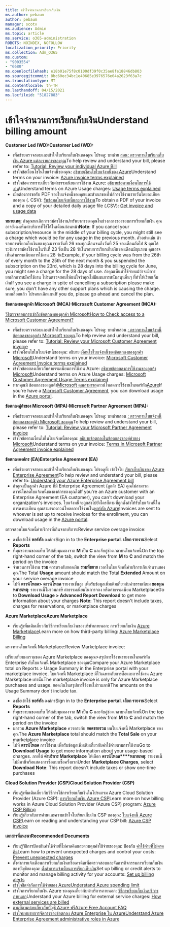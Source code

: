 ```yaml
---
title: เข้าใจจํานวนการเรียกเก็บเงิน
ms.author: pebaum
author: pebaum
manager: scotv
ms.audience: Admin
ms.topic: article
ms.service: o365-administration
ROBOTS: NOINDEX, NOFOLLOW
localization_priority: Priority
ms.collection: Adm_O365
ms.custom:
- "9003554"
- "6680"
ms.openlocfilehash: e18b01e75f8c0100df39f0c35ae8fe18846db803
ms.sourcegitcommit: 8bc60ec34bc1e40685e3976576e04a2623f63a7c
ms.translationtype: MT
ms.contentlocale: th-TH
ms.lasthandoff: 04/15/2021
ms.locfileid: "51827883"
---
```

# <a name="understand-billing-amount"></a><span data-ttu-id="e975d-102">เข้าใจจํานวนการเรียกเก็บเงิน</span><span class="sxs-lookup"><span data-stu-id="e975d-102">Understand billing amount</span></span>

<span data-ttu-id="e975d-103">**Customer Led (WD):**</span><span class="sxs-lookup"><span data-stu-id="e975d-103">**Customer Led (WD):**</span></span>

- <span data-ttu-id="e975d-104">เพื่อช่วยตรวจสอบและเข้าใจใบเรียกเก็บเงินของคุณ โปรดดู: บทช่วย [สอน: ตรวจทานใบเรียกเก็บเงิน Azure แต่ละรายการของคุณ](https://docs.microsoft.com/azure/cost-management-billing/understand/review-individual-bill?WT.mc_id=Portal-Microsoft_Azure_Support)</span><span class="sxs-lookup"><span data-stu-id="e975d-104">To help review and understand your bill, please refer to: [Tutorial: Review your individual Azure Bill](https://docs.microsoft.com/azure/cost-management-billing/understand/review-individual-bill?WT.mc_id=Portal-Microsoft_Azure_Support)</span></span>
- <span data-ttu-id="e975d-105">เข้าใจข้อเงื่อนไขในใบแจ้งหนี้ของคุณ: [อธิบายเงื่อนไขใบแจ้งหนี้ของ Azure](https://docs.microsoft.com/azure/cost-management-billing/understand/understand-invoice?WT.mc_id=Portal-Microsoft_Azure_Support)</span><span class="sxs-lookup"><span data-stu-id="e975d-105">Understand terms on your invoice: [Azure invoice terms explained](https://docs.microsoft.com/azure/cost-management-billing/understand/understand-invoice?WT.mc_id=Portal-Microsoft_Azure_Support)</span></span>
- <span data-ttu-id="e975d-106">เข้าใจข้อควรทราบเกี่ยวกับค่าธรรมเนียมการใช้งาน Azure: [อธิบายข้อตามเงื่อนไขการใช้งาน](https://docs.microsoft.com/azure/cost-management-billing/understand/understand-usage?WT.mc_id=Portal-Microsoft_Azure_Support)</span><span class="sxs-lookup"><span data-stu-id="e975d-106">Understand terms on Azure Usage charges: [Usage terms explained](https://docs.microsoft.com/azure/cost-management-billing/understand/understand-usage?WT.mc_id=Portal-Microsoft_Azure_Support)</span></span>
- <span data-ttu-id="e975d-107">เมื่อต้องการขอรับ PDF ของใบแจ้งหนี้ของคุณและสําเนาของไฟล์การใช้งานรายวันโดยละเอียดของคุณ (. CSV): [รับข้อมูลใบแจ้งหนี้และการใช้งาน](https://docs.microsoft.com/azure/billing/billing-download-azure-invoice-daily-usage-date?WT.mc_id=Portal-Microsoft_Azure_Support)</span><span class="sxs-lookup"><span data-stu-id="e975d-107">To obtain a PDF of your invoice and a copy of your detailed daily usage file (.CSV): [Get invoice and usage data](https://docs.microsoft.com/azure/billing/billing-download-azure-invoice-daily-usage-date?WT.mc_id=Portal-Microsoft_Azure_Support)</span></span>

<span data-ttu-id="e975d-108">**หมายเหตุ**: ถ้าคุณยกเลิกการสมัครใช้งาน/ทรัพยากรของคุณในช่วงกลางของรอบการเรียกเก็บเงิน คุณอาจยังคงเห็นค่าบริการที่ใช้ได้ในเดือนก่อนหน้า</span><span class="sxs-lookup"><span data-stu-id="e975d-108">**Note**: If you cancel your subscription/resource in the middle of your billing cycle, you might still see a charge which would be for any usage in the previous month.</span></span> <span data-ttu-id="e975d-109">ตัวอย่างเช่น ถ้ารอบการเรียกเก็บเงินของคุณมาจากวันที่ 26 ของทุกเดือนจนถึงวันที่ 25 ของเดือนถัดไป & คุณได้ระงับการสมัครใช้งานในวันที่ 23 ซึ่งเป็น 28 วันในรอบการเรียกเก็บเงินของเดือนมิถุนายน คุณอาจเห็นค่าธรรมเนียมการใช้งาน 28 วัน</span><span class="sxs-lookup"><span data-stu-id="e975d-109">Example, if your billing cycle was from the 26th of every month to the 25th of the next month & you suspended the subscription on the 23rd, which is 28 days into the billing cycle for June, you might see a charge for the 28 days of use.</span></span> <span data-ttu-id="e975d-110">ถ้าคุณเห็นค่าใช้จ่ายแม้ว่าจะมีการยกเลิกการสมัครใช้งาน โปรดตรวจสอบให้แน่ใจว่าคุณไม่มีแผนการสนับสนุนอื่นๆ ที่ทําให้เรียกเก็บเงิน</span><span class="sxs-lookup"><span data-stu-id="e975d-110">If you see a charge in spite of cancelling a subscription please make sure, you don’t have any other support plans which is causing the charge.</span></span> <span data-ttu-id="e975d-111">หากเลือกแล้ว โปรดยกเลิกแผน</span><span class="sxs-lookup"><span data-stu-id="e975d-111">If you do, please go ahead and cancel the plan.</span></span>

<span data-ttu-id="e975d-112">**ข้อตกลงของลูกค้า Microsoft (MCA):**</span><span class="sxs-lookup"><span data-stu-id="e975d-112">**Microsoft Customer Agreement (MCA):**</span></span>

[<span data-ttu-id="e975d-113">วิธีตรวจสอบการเข้าถึงข้อตกลงของลูกค้า Microsoft</span><span class="sxs-lookup"><span data-stu-id="e975d-113">How to Check access to a Microsoft Customer Agreement?</span></span>](https://docs.microsoft.com/azure/cost-management-billing/manage/download-azure-invoice-daily-usage-date?WT.mc_id=Portal-Microsoft_Azure_Support#check-access-to-a-microsoft-customer-agreement)

- <span data-ttu-id="e975d-114">เพื่อช่วยตรวจสอบและเข้าใจใบเรียกเก็บเงินของคุณ โปรดดู: บทช่วยสอน [: ตรวจทานใบแจ้งหนี้ข้อตกลงของลูกค้า Microsoft ของคุณ](https://docs.microsoft.com/azure/cost-management-billing/understand/review-customer-agreement-bill?WT.mc_id=Portal-Microsoft_Azure_Support)</span><span class="sxs-lookup"><span data-stu-id="e975d-114">To help review and understand your bill, please refer to: [Tutorial: Review your Microsoft Customer Agreement invoice](https://docs.microsoft.com/azure/cost-management-billing/understand/review-customer-agreement-bill?WT.mc_id=Portal-Microsoft_Azure_Support)</span></span>
- <span data-ttu-id="e975d-115">เข้าใจเงื่อนไขในใบแจ้งหนี้ของคุณ: อธิบาย [เงื่อนไขใบแจ้งหนี้ของข้อตกลงของลูกค้า Microsoft](https://docs.microsoft.com/azure/cost-management-billing/understand/mca-understand-your-invoice?WT.mc_id=Portal-Microsoft_Azure_Support)</span><span class="sxs-lookup"><span data-stu-id="e975d-115">Understand terms on your invoice: [Microsoft Customer Agreement Invoice terms explained](https://docs.microsoft.com/azure/cost-management-billing/understand/mca-understand-your-invoice?WT.mc_id=Portal-Microsoft_Azure_Support)</span></span>
- <span data-ttu-id="e975d-116">เข้าใจข้อตกลงเกี่ยวกับค่าธรรมเนียมการใช้งาน Azure: [อธิบายข้อตกลงการใช้งานของลูกค้า Microsoft](https://docs.microsoft.com/azure/cost-management-billing/understand/mca-understand-your-usage?WT.mc_id=Portal-Microsoft_Azure_Support)</span><span class="sxs-lookup"><span data-stu-id="e975d-116">Understand terms on Azure Usage charges: [Microsoft Customer Agreement Usage Terms explained](https://docs.microsoft.com/azure/cost-management-billing/understand/mca-understand-your-usage?WT.mc_id=Portal-Microsoft_Azure_Support)</span></span>
- <span data-ttu-id="e975d-117">หากคุณมี ข้อตกลงของลูกค้า[Microsoft คุณสามารถ](https://docs.microsoft.com/azure/cost-management-billing/manage/download-azure-invoice-daily-usage-date?WT.mc_id=Portal-Microsoft_Azure_Support#check-access-to-a-microsoft-customer-agreement)ดาวน์โหลดการใช้งานในพอร์ทัล[Azure](https://portal.azure.com/)</span><span class="sxs-lookup"><span data-stu-id="e975d-117">If you're have a [Microsoft Customer Agreement](https://docs.microsoft.com/azure/cost-management-billing/manage/download-azure-invoice-daily-usage-date?WT.mc_id=Portal-Microsoft_Azure_Support#check-access-to-a-microsoft-customer-agreement), you can download usage in the [Azure portal](https://portal.azure.com/).</span></span>

<span data-ttu-id="e975d-118">**ข้อตกลงคู่ค้าของ Microsoft (MPA):**</span><span class="sxs-lookup"><span data-stu-id="e975d-118">**Microsoft Partner Agreement (MPA):**</span></span>

- <span data-ttu-id="e975d-119">เพื่อช่วยตรวจสอบและเข้าใจใบเรียกเก็บเงินของคุณ โปรดดู: บทช่วยสอน [: ตรวจทานใบแจ้งหนี้ข้อตกลงของคู่ค้า Microsoft ของคุณ](https://docs.microsoft.com/azure/cost-management-billing/understand/review-partner-agreement-bill?WT.mc_id=Portal-Microsoft_Azure_Support)</span><span class="sxs-lookup"><span data-stu-id="e975d-119">To help review and understand your bill, please refer to: [Tutorial: Review your Microsoft Partner Agreement invoice](https://docs.microsoft.com/azure/cost-management-billing/understand/review-partner-agreement-bill?WT.mc_id=Portal-Microsoft_Azure_Support)</span></span>
- <span data-ttu-id="e975d-120">เข้าใจข้อตามเงื่อนไขในใบแจ้งหนี้ของคุณ: [อธิบายข้อตกลงในข้อตกลงของคู่ค้าของ Microsoft](https://docs.microsoft.com/azure/cost-management-billing/understand/mpa-invoice-terms?WT.mc_id=Portal-Microsoft_Azure_Support)</span><span class="sxs-lookup"><span data-stu-id="e975d-120">Understand terms on your invoice: [Terms in Microsoft Partner Agreement invoice explained](https://docs.microsoft.com/azure/cost-management-billing/understand/mpa-invoice-terms?WT.mc_id=Portal-Microsoft_Azure_Support)</span></span>

<span data-ttu-id="e975d-121">**ข้อตกลงองค์กร (EA)**</span><span class="sxs-lookup"><span data-stu-id="e975d-121">**Enterprise Agreement (EA)**</span></span>

- <span data-ttu-id="e975d-122">เพื่อช่วยตรวจสอบและเข้าใจใบเรียกเก็บเงินของคุณ โปรดดูที่: เข้าใจใบ [เรียกเก็บเงินของ Azure Enterprise Agreement](https://docs.microsoft.com/azure/cost-management-billing/understand/review-enterprise-agreement-bill?WT.mc_id=Portal-Microsoft_Azure_Support)</span><span class="sxs-lookup"><span data-stu-id="e975d-122">To help review and understand your bill, please refer to: [Understand your Azure Enterprise Agreement bill](https://docs.microsoft.com/azure/cost-management-billing/understand/review-enterprise-agreement-bill?WT.mc_id=Portal-Microsoft_Azure_Support)</span></span>
- <span data-ttu-id="e975d-123">ถ้าคุณเป็นลูกค้า Azure ที่มี Enterprise Agreement (ลูกค้า EA) คุณไม่สามารถดาวน์โหลดใบแจ้งหนี้ขององค์กรของคุณได้</span><span class="sxs-lookup"><span data-stu-id="e975d-123">If you're an Azure customer with an Enterprise Agreement (EA customer), you can't download your organization's invoices.</span></span> <span data-ttu-id="e975d-124">ใบแจ้งหนี้จะถูกส่งไปยังใครก็ตามที่ถูกตั้งค่าให้รับใบแจ้งหนี้ในการลงทะเบียน คุณสามารถดาวน์โหลดการใช้งานใน[พอร์ทัล Azure](https://portal.azure.com/)</span><span class="sxs-lookup"><span data-stu-id="e975d-124">Invoices are sent to whoever is set up to receive invoices for the enrollment, you can download usage in the [Azure portal](https://portal.azure.com/).</span></span>

<span data-ttu-id="e975d-125">ตรวจสอบใบแจ้งหนี้ค่าบริการที่เกินจากบริการ:</span><span class="sxs-lookup"><span data-stu-id="e975d-125">Review service overage invoice:</span></span>

- <span data-ttu-id="e975d-126">ลงชื่อเข้าใช้ **พอร์ทัล** องค์กร</span><span class="sxs-lookup"><span data-stu-id="e975d-126">Sign in to the **Enterprise portal**.</span></span> <span data-ttu-id="e975d-127">**เลือก รายงาน**</span><span class="sxs-lookup"><span data-stu-id="e975d-127">Select **Reports**</span></span>
- <span data-ttu-id="e975d-128">ที่มุมขวาบนของแท็บ ให้สลับมุมมองจาก **M** เป็น **C** และจับคู่ช่วงเวลาบนใบแจ้งหนี้</span><span class="sxs-lookup"><span data-stu-id="e975d-128">On the top right-hand corner of the tab, switch the view from **M** to **C** and match the period on the invoice</span></span>
- <span data-ttu-id="e975d-129">จํานวนการใช้งาน **รวม** ควรตรงกับยอดเงิน **รวมที่ขยาย** เวลาในใบแจ้งหนี้ค่าบริการเกินจํานวนของคุณ</span><span class="sxs-lookup"><span data-stu-id="e975d-129">The Total **Usage** amount should match the Total **Extended** Amount on your service overage invoice</span></span>
- <span data-ttu-id="e975d-130">ไปที่ **ดาวน์โหลด> ดาวน์โหลด** รายงานขั้นสูง เพื่อรับข้อมูลเพิ่มเติมเกี่ยวกับค่าธรรมเนียม **ของคุณ หมายเหตุ**: รายงานนี้ไม่รวมภาษี ค่าธรรมเนียมในการจอง หรือค่าธรรมเนียม Marketplace</span><span class="sxs-lookup"><span data-stu-id="e975d-130">Go to **Download Usage > Advanced Report Download** to get more information about your charges **Note**: This report doesn't include taxes, charges for reservations, or marketplace charges</span></span>

<span data-ttu-id="e975d-131">**Azure Marketplace**</span><span class="sxs-lookup"><span data-stu-id="e975d-131">**Azure Marketplace**</span></span>

- <span data-ttu-id="e975d-132">เรียนรู้เพิ่มเติมเกี่ยวกับวิธีการเรียกเก็บเงินของบริษัทภายนอก: การเรียกเก็บเงิน [Azure Marketplace](https://docs.microsoft.com/azure/billing/billing-understand-your-azure-marketplace-charges?WT.mc_id=Portal-Microsoft_Azure_Support)</span><span class="sxs-lookup"><span data-stu-id="e975d-132">Learn more on how third-party billing: [Azure Marketplace Billing](https://docs.microsoft.com/azure/billing/billing-understand-your-azure-marketplace-charges?WT.mc_id=Portal-Microsoft_Azure_Support)</span></span>

<span data-ttu-id="e975d-133">ตรวจทานใบแจ้งหนี้ Marketplace:</span><span class="sxs-lookup"><span data-stu-id="e975d-133">Review Marketplace invoice:</span></span>

<span data-ttu-id="e975d-134">เปรียบเทียบผลรวมของ Azure Marketplace ของคุณ>สรุปการใช้งานรายงานในพอร์ทัล Enterprise กับใบแจ้งหนี้ Marketplace ของคุณ</span><span class="sxs-lookup"><span data-stu-id="e975d-134">Compare your Azure Marketplace total on Reports > Usage Summary in the Enterprise portal with your marketplace invoice.</span></span> <span data-ttu-id="e975d-135">ใบแจ้งหนี้ Marketplace มีไว้เฉพาะกับการซื้อและการใช้งาน Azure Marketplace เท่านั้น</span><span class="sxs-lookup"><span data-stu-id="e975d-135">The marketplace invoice is only for Azure Marketplace purchases and usage.</span></span> <span data-ttu-id="e975d-136">ยอดเงินในสรุปการใช้งานไม่รวมภาษี</span><span class="sxs-lookup"><span data-stu-id="e975d-136">The amounts on the Usage Summary don't include tax.</span></span>

- <span data-ttu-id="e975d-137">ลงชื่อเข้าใช้ **พอร์ทัล** องค์กร</span><span class="sxs-lookup"><span data-stu-id="e975d-137">Sign in to the **Enterprise portal**.</span></span> <span data-ttu-id="e975d-138">**เลือก รายงาน**</span><span class="sxs-lookup"><span data-stu-id="e975d-138">Select **Reports**</span></span>
- <span data-ttu-id="e975d-139">ที่มุมขวาบนของแท็บ ให้สลับมุมมองจาก **M** เป็น **C** และจับคู่ช่วงเวลาบนใบแจ้งหนี้</span><span class="sxs-lookup"><span data-stu-id="e975d-139">On the top right-hand corner of the tab, switch the view from **M** to **C** and match the period on the invoice</span></span>
- <span data-ttu-id="e975d-140">ผลรวม **Azure Marketplace** ควรตรงกับ **ยอดขายรวม** บนใบแจ้งหนี้ Marketplace ของคุณ</span><span class="sxs-lookup"><span data-stu-id="e975d-140">The **Azure Marketplace** total should match the **Total Sale** on your marketplace invoice</span></span>
- <span data-ttu-id="e975d-141">ไปที่ **ดาวน์โหลด** การใช้งาน เพื่อรับข้อมูลเพิ่มเติมเกี่ยวกับค่าใช้จ่ายตามการใช้งาน</span><span class="sxs-lookup"><span data-stu-id="e975d-141">Go to **Download Usage** to get more information about your usage-based charges.</span></span> <span data-ttu-id="e975d-142">ภายใต้ **ค่าบริการ Marketplace** ให้เลือก **ดาวน์โหลด\*\*\*\*หมายเหตุ**: รายงานนี้ไม่มีภาษีหรือแสดงการซื้อแบบซื้อครั้งแรก</span><span class="sxs-lookup"><span data-stu-id="e975d-142">Under **Marketplace Charges**, select **Download** **Note**: This report doesn't include taxes or show one-time purchases</span></span>

<span data-ttu-id="e975d-143">**Cloud Solution Provider (CSP)**</span><span class="sxs-lookup"><span data-stu-id="e975d-143">**Cloud Solution Provider (CSP)**</span></span>

- <span data-ttu-id="e975d-144">เรียนรู้เพิ่มเติมเกี่ยวกับวิธีการใช้การเรียกเก็บเงินในโปรแกรม Azure Cloud Solution Provider (Azure CSP): [การเรียกเก็บเงิน Azure CSP](https://docs.microsoft.com/azure/cloud-solution-provider/billing/azure-csp-billing-overview?WT.mc_id=Portal-Microsoft_Azure_Support)</span><span class="sxs-lookup"><span data-stu-id="e975d-144">Learn more on how billing works in Azure Cloud Solution Provider (Azure CSP) program: [Azure CSP Billing](https://docs.microsoft.com/azure/cloud-solution-provider/billing/azure-csp-billing-overview?WT.mc_id=Portal-Microsoft_Azure_Support)</span></span>
- <span data-ttu-id="e975d-145">เรียนรู้เกี่ยวกับการอ่านและความเข้าใจใบเรียกเก็บเงิน CSP ของคุณ: [ใบแจ้งหนี้ Azure CSP](https://docs.microsoft.com/azure/cloud-solution-provider/billing/azure-csp-invoice?WT.mc_id=Portal-Microsoft_Azure_Support)</span><span class="sxs-lookup"><span data-stu-id="e975d-145">Learn on reading and understanding your CSP bill: [Azure CSP invoice](https://docs.microsoft.com/azure/cloud-solution-provider/billing/azure-csp-invoice?WT.mc_id=Portal-Microsoft_Azure_Support)</span></span>

<span data-ttu-id="e975d-146">**เอกสารที่แนะนา**</span><span class="sxs-lookup"><span data-stu-id="e975d-146">**Recommended Documents**</span></span>

- <span data-ttu-id="e975d-147">เรียนรู้วิธีการป้องกันค่าใช้จ่ายที่ไม่คาดคิดและควบคุมค่าใช้จ่ายของคุณ: ป้องกัน [ค่าใช้จ่ายที่ไม่คาดคิด](https://docs.microsoft.com/azure/cost-management-billing/manage/getting-started?WT.mc_id=Portal-Microsoft_Azure_Support)</span><span class="sxs-lookup"><span data-stu-id="e975d-147">Learn how to prevent unexpected charges and control your costs: [Prevent unexpected charges](https://docs.microsoft.com/azure/cost-management-billing/manage/getting-started?WT.mc_id=Portal-Microsoft_Azure_Support)</span></span>
- <span data-ttu-id="e975d-148">ตั้งค่าการแจ้งเตือนการเรียกเก็บเงินหรือเครดิตเพื่อตรวจสอบและจัดการกิจกรรมการเรียกเก็บเงินของบัญชีของคุณ: [ตั้งค่าการแจ้งเตือนการเรียกเก็บเงิน](https://docs.microsoft.com/azure/cost-management-billing/costs/cost-mgt-alerts-monitor-usage-spending?WT.mc_id=Portal-Microsoft_Azure_Support)</span><span class="sxs-lookup"><span data-stu-id="e975d-148">Set up billing or credit alerts to monitor and manage billing activity for your accounts: [Set up billing alerts](https://docs.microsoft.com/azure/cost-management-billing/costs/cost-mgt-alerts-monitor-usage-spending?WT.mc_id=Portal-Microsoft_Azure_Support)</span></span>
- [<span data-ttu-id="e975d-149">เข้าใจขีดจํากัดการใช้จ่ายของ Azure</span><span class="sxs-lookup"><span data-stu-id="e975d-149">Understand Azure spending limit</span></span>](https://docs.microsoft.com/azure/cost-management-billing/manage/spending-limit?WT.mc_id=Portal-Microsoft_Azure_Support)
- <span data-ttu-id="e975d-150">เข้าใจการเรียกเก็บเงิน Azure ของคุณเกี่ยวกับค่าบริการภายนอก: [วิธีการเรียกเก็บเงินบริการภายนอก](https://docs.microsoft.com/azure/cost-management-billing/understand/understand-azure-marketplace-charges?WT.mc_id=Portal-Microsoft_Azure_Support)</span><span class="sxs-lookup"><span data-stu-id="e975d-150">Understand your Azure billing for external service charges: [How external services are billed](https://docs.microsoft.com/azure/cost-management-billing/understand/understand-azure-marketplace-charges?WT.mc_id=Portal-Microsoft_Azure_Support)</span></span>
- [<span data-ttu-id="e975d-151">ถามที่ถามบ่อยเกี่ยวกับบัญชี Azure ฟรี</span><span class="sxs-lookup"><span data-stu-id="e975d-151">Azure Free Account FAQ</span></span>](https://azure.microsoft.com/free/free-account-faq/)
- [<span data-ttu-id="e975d-152">เข้าใจบทบาทการจัดการของข้อตกลง Azure Enterprise ใน Azure</span><span class="sxs-lookup"><span data-stu-id="e975d-152">Understand Azure Enterprise Agreement administrative roles in Azure</span></span>](https://docs.microsoft.com/azure/cost-management-billing/manage/understand-ea-roles?WT.mc_id=Portal-Microsoft_Azure_Support)